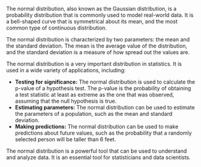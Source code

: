 The normal distribution, also known as the Gaussian distribution, is a probability distribution that is commonly used to model real-world data. It is a bell-shaped curve that is symmetrical about its mean, and the most common type of continuous distribution.

The normal distribution is characterized by two parameters: the mean and the standard deviation. The mean is the average value of the distribution, and the standard deviation is a measure of how spread out the values are.

The normal distribution is a very important distribution in statistics. It is used in a wide variety of applications, including:

* **Testing for significance:** The normal distribution is used to calculate the p-value of a hypothesis test. The p-value is the probability of obtaining a test statistic at least as extreme as the one that was observed, assuming that the null hypothesis is true.
* **Estimating parameters:** The normal distribution can be used to estimate the parameters of a population, such as the mean and standard deviation.
* **Making predictions:** The normal distribution can be used to make predictions about future values, such as the probability that a randomly selected person will be taller than 6 feet.

The normal distribution is a powerful tool that can be used to understand and analyze data. It is an essential tool for statisticians and data scientists.
